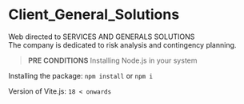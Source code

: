# Client_General_Solutions
Web directed to SERVICES AND GENERALS SOLUTIONS <br/>
The company is dedicated to risk analysis and contingency planning. 

> **PRE CONDITIONS**
Installing Node.js in your system

Installing the package:
`npm install` or `npm i`

Version of Vite.js:
`18 < onwards`

